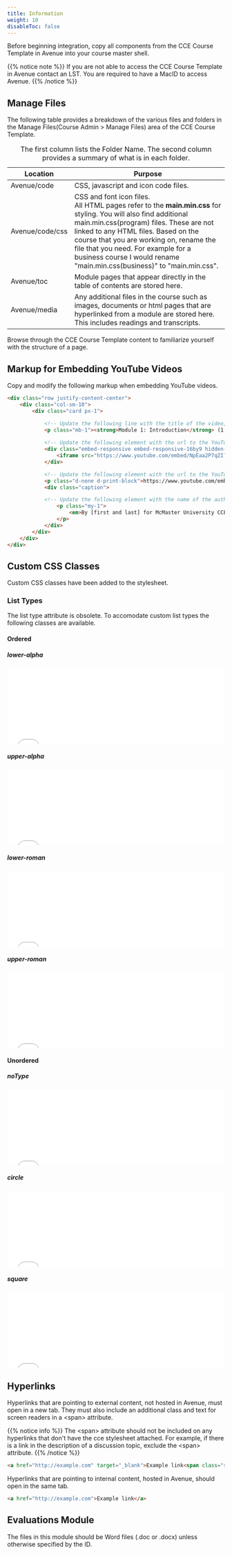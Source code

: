 ```yaml
---
title: Information
weight: 10
disableToc: false
---
```


Before beginning integration, copy all components from the CCE Course Template in Avenue into your course master shell.

{{% notice note %}}
If you are not able to access the CCE Course Template in Avenue contact an LST. You are required to have a MacID to access Avenue.
{{% /notice %}}

## Manage Files

The following table provides a breakdown of the various files and folders in the Manage Files(Course Admin &gt; Manage Files) area of the CCE Course Template.

<table class="table table-bordered table-striped table-sm">
   <caption class="sr-only">
      The first column lists the Folder Name. The second column provides a summary of what is in each folder.
   </caption>
   <thead>
      <tr class="d-flex">
         <th class="col-4" scope="col">Location</th>
         <th class="col-8" scope="col">Purpose</th>
      </tr>
   </thead>
   <tbody>      
      <tr class="d-flex">
         <td class="col-4">Avenue/code</td>
         <td class="col-8">CSS, javascript and icon code files.</td>
      </tr>
      <tr class="d-flex">
         <td class="col-4">Avenue/code/css</td>
         <td class="col-8">
            CSS and font icon files.
            <br>
            <div class="spacer-xs-6 spacer-sm-7 spacer-md-8"></div>
            All HTML pages refer to the <strong>main.min.css</strong> for styling. You will also find additional main.min.css(program) files. These are not linked to any HTML files. Based on the course that you are working on, rename the file that you need. For example for a business course I would rename "main.min.css(business)" to "main.min.css".
         </td>
      </tr>
      <tr class="d-flex">
         <td class="col-4">Avenue/toc</td>
         <td class="col-8">Module pages that appear directly in the table of contents are stored here.</td>
      </tr>
      <tr class="d-flex">
         <td class="col-4">Avenue/media</td>
         <td class="col-8">Any additional files in the course such as images, documents or html pages that are hyperlinked from a module are stored here. This includes readings and transcripts.</td>
      </tr>
   </tbody>
</table>

Browse through the CCE Course Template content to familiarize yourself with the structure of a page.

## Markup for Embedding YouTube Videos

Copy and modify the following markup when embedding YouTube videos.

```html
<div class="row justify-content-center">
    <div class="col-sm-10">
        <div class="card px-1">

            <!-- Update the following line with the title of the video, the length of the video, and the transcript href -->
            <p class="mb-1"><strong>Module 1: Introduction</strong> (1:18 min) | <a href="../../media/html/m01-transcript-01.html" target="_blank">Transcript<span class="sr-only"> (opens in a new tab)</span></a></p>
            
            <!-- Update the following element with the url to the YouTube hosted video -->
            <div class="embed-responsive embed-responsive-16by9 hidden-print">
                <iframe src="https://www.youtube.com/embed/NpEaa2P7qZI?rel=0&amp;modestbranding=1&amp;wmode=opaque" allowfullscreen=""></iframe>
            </div>

            <!-- Update the following element with the url to the YouTube hosted video -->
            <p class="d-none d-print-block">https://www.youtube.com/embed/NpEaa2P7qZI?rel=0</p>
            <div class="caption">

            <!-- Update the following element with the name of the author and the narrator. Remove narrator if the author is the narrator. -->
                <p class="my-1">
                    <em>By [first and last] for McMaster University CCE.<br>Narrated by [first and last].</em>
                </p>
            </div>
        </div>
    </div>
</div>
```

## Custom CSS Classes

Custom CSS classes have been added to the stylesheet.

### List Types

The list type attribute is obsolete. To accomodate custom list types the following classes are available.

#### Ordered

##### lower-alpha

<iframe width="100%" height="175" src="//jsfiddle.net/ccecrsdv/kLo24gxr/embedded/result,html/" allowfullscreen="allowfullscreen" allowpaymentrequest frameborder="0"></iframe>

##### upper-alpha

<iframe width="100%" height="175" src="//jsfiddle.net/ccecrsdv/dLwhxv27/embedded/result,html/" allowfullscreen="allowfullscreen" allowpaymentrequest frameborder="0"></iframe>

##### lower-roman

<iframe width="100%" height="175" src="//jsfiddle.net/ccecrsdv/kr2fx37q/embedded/result,html/" allowfullscreen="allowfullscreen" allowpaymentrequest frameborder="0"></iframe>

##### upper-roman

<iframe width="100%" height="175" src="//jsfiddle.net/ccecrsdv/r6nezstL/embedded/result,html/" allowfullscreen="allowfullscreen" allowpaymentrequest frameborder="0"></iframe>

#### Unordered

##### noType

<iframe width="100%" height="175" src="//jsfiddle.net/ccecrsdv/751qomuL/embedded/result,html/" allowfullscreen="allowfullscreen" allowpaymentrequest frameborder="0"></iframe>

##### circle

<iframe width="100%" height="175" src="//jsfiddle.net/ccecrsdv/7vhqaz36/embedded/result,html/" allowfullscreen="allowfullscreen" allowpaymentrequest frameborder="0"></iframe>

##### square

<iframe width="100%" height="175" src="//jsfiddle.net/ccecrsdv/z0bhv5Ly/embedded/result,html/" allowfullscreen="allowfullscreen" allowpaymentrequest frameborder="0"></iframe>


## Hyperlinks

Hyperlinks that are pointing to external content, not hosted in Avenue, must open in a new tab. They must also include an additional class and text for screen readers in a \<span> attribute.

{{% notice info %}}
The \<span> attribute should not be included on any hyperlinks that don't have the cce stylesheet attached. For example, if there is a link in the description of a discussion topic, exclude the \<span> attribute.
{{% /notice %}}

```html
<a href="http://example.com" target="_blank">Example link<span class="sr-only"> (opens in a new tab)</span></a>
```

Hyperlinks that are pointing to internal content, hosted in Avenue, should open in the same tab.

```html
<a href="http://example.com">Example link</a>
```

## Evaluations Module

The files in this module should be Word files (.doc or .docx) unless otherwise specified by the ID.
